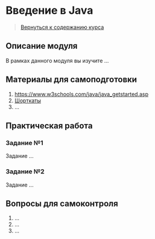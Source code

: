 Введение в Java
====================

>
>[Вернуться к содержанию курса]({{site.baseurl}}/course/content)
>

Описание модуля
---------------------
В рамках данного модуля вы изучите ...

Материалы для самоподготовки
---------------------
1. https://www.w3schools.com/java/java_getstarted.asp
2. [Шорткаты](https://github.com/JAVA-ONLINE-EDUCATION-COURSE/Izhevsk-Java-Online-Education-Course/raw/master/materials/java_intro/Intelliji_idea_shortcuts.pdf)
3. ...


Практическая работа
---------------------

### Задание №1
Задание ...



### Задание №2
Задание ...



Вопросы для самоконтроля
---------------------
1. ...
2. ...
3. ...